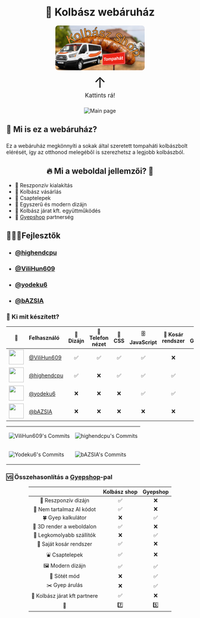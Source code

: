 <h1 align="center">
    🌭 Kolbász webáruház
</h1>
<div align="center" style="margin-bottom: 20px">
    <a href="https://kolbasz-web-test.netlify.app/" >
        <img src="./ReadME-photos/kolbasz-shop icon.png" width="240px" height="120px" align="center" style="border-radius: 8px">
    </a>
	<div style="font-size: 40px; margin-top: 8px;">↑</div> 
	<div style="font-size: 16px">Kattints rá!</div> 
	
		

</div>

###

<div align="center">
    <img src="./ReadME-photos/Main-page.png"  width="800px" alt="Main page" >
</div>

<h2 align="left">🌭 Mi is ez a webáruház?</h2>

###

<p align="left">Ez a webáruház megkönnyíti a sokak által szeretett tompaháti kolbászbolt elérését, így az otthonod melegéből is szerezhetsz a legjobb kolbászból.</p>

###

<h2 align="center">🔥 Mi a weboldal jellemzői? 🧨</h2>

- 📱 Reszponzív kialakítás
- 🌭 Kolbász vásárlás
- 🚰 Csaptelepek
- 🎨 Egyszerű és modern dizájn
- 🚐 Kolbász járat kft. együttműködés
- 🥦 [Gyepshop](https://gyepshop.netlify.app/) partnerség


<h2 align="left">🧑🏻‍💻Fejlesztők</h2>

- ### [@highendcpu](https://github.com/highendcpu)
- ### [@ViliHun609](https://github.com/ViliHun609)
- ### [@yodeku6](https://github.com/yodeku6)
- ### [@bAZSIA](https://github.com/bAZSIA)

###

### 🚀 Ki mit készített?

<div align="center">

| 👤 | Felhasználó | 🎨 Dizájn | 📱 Telefon nézet | 🔌 CSS | 🗄️ JavaScript | 🛒 Kosár rendszer | 🐙 Github |
|:-:|:--|:--:|:--:|:--:|:--:|:--:|:--:|
| <img src="https://github.com/ViliHun609.png" width="40" height="40"> | [@ViliHun609](https://github.com/ViliHun609) | ✅ | ✅ | ✅ | ✅ | ❌ | ✅ |
| <img src="https://github.com/highendcpu.png" width="40" height="40"> | [@highendcpu](https://github.com/highendcpu) | ✅ | ❌ | ✅ | ✅ | ✅ | ❌ |
| <img src="https://github.com/yodeku6.png" width="40" height="40"> | [@yodeku6](https://github.com/yodeku6) | ❌ | ❌ | ❌ | ✅ | ✅ | ❌ |
| <img src="https://github.com/bAZSIA.png" width="40" height="40"> | [@bAZSIA](https://github.com/bAZSIA) | ❌ | ❌ | ❌ | ❌ | ❌ | ❌ |

<table>
<tr>
<td>

![ViliHun609's Commits](https://github-readme-stats.vercel.app/api?username=ViliHun609&hide=contribs,prs,stars&show_icons=true&theme=transparent&hide_border=true&custom_title=ViliHun609&hide_rank=true)

</td>
<td>

![highendcpu's Commits](https://github-readme-stats.vercel.app/api?username=highendcpu&hide=contribs,prs,stars&show_icons=true&theme=transparent&hide_border=true&custom_title=Highendcpu&hide_rank=true)

</td>
</tr>
<tr>
<td>

![Yodeku6's Commits](https://github-readme-stats.vercel.app/api?username=yodeku6&hide=contribs,prs,stars&show_icons=true&theme=transparent&hide_border=true&custom_title=Yodeku6&hide_rank=true)

</td>
<td>

![bAZSIA's Commits](https://github-readme-stats.vercel.app/api?username=bAZSIA&hide=contribs,prs,stars&show_icons=true&theme=transparent&hide_border=true&custom_title=bAZSIA&hide_rank=true)

</td>
</tr>
</table>

</div>


### 🆚 Összehasonlítás a [Gyepshop](https://gyepshop.netlify.app/)-pal

<div style="margin-left: auto;
            margin-right: auto;
            width: fit-content">

|                                  | Kolbász shop |  Gyepshop | 
|:--------------------------------:|:------------:|:---------:|
| 📱 Reszponzív dizájn             |      ✅      |    ❌    |
| 👾 Nem tartalmaz AI kódot        |      ✅      |    ❌    |
| 🍀 Gyep kalkulátor               |      ❌      |    ✅    |
| 🔷 3D render a weboldalon        |      ✅      |    ❌    |
| 💪 Legkomolyabb szállítók        |      ❌      |    ✅    |
| 🛒 Saját kosár rendszer          |      ✅      |    ❌    |
| ⛲️ Csaptelepek                   |      ✅      |    ❌    |
| 🖼️ Modern dizájn                 |      ✅      |    ✅    |
| 🌙 Sötét mód                     |      ❌      |    ✅    |
| ✂️ Gyep árulás                   |      ❌      |    ✅    |
| 🚙 Kolbász járat kft partnere    |      ✅      |    ❌    |
|             🟰                   |      7️⃣      |    5️⃣    |

</div>







